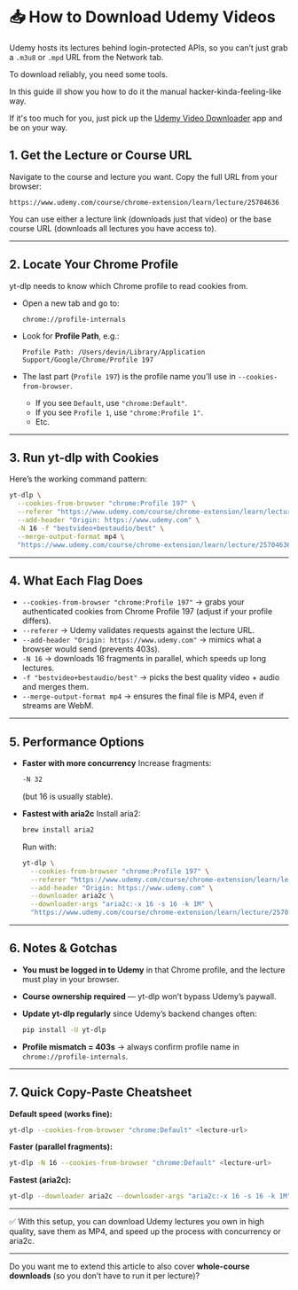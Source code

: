 # 📥 How to Download Udemy Videos

Udemy hosts its lectures behind login-protected APIs, so you can’t just grab a `.m3u8` or `.mpd` URL from the Network tab. 

To download reliably, you need some tools.

In this guide ill show you how to do it the manual hacker-kinda-feeling-like way.

If it's too much for you, just pick up the [Udemy Video Downloader](https://serp.ly/udemy-video-downloader) app and be on your way.


## 1. Get the Lecture or Course URL

Navigate to the course and lecture you want. Copy the full URL from your browser:

```
https://www.udemy.com/course/chrome-extension/learn/lecture/25704636
```

You can use either a lecture link (downloads just that video) or the base course URL (downloads all lectures you have access to).

---

## 2. Locate Your Chrome Profile

yt-dlp needs to know which Chrome profile to read cookies from.

* Open a new tab and go to:

  ```
  chrome://profile-internals
  ```

* Look for **Profile Path**, e.g.:

  ```
  Profile Path: /Users/devin/Library/Application Support/Google/Chrome/Profile 197
  ```

* The last part (`Profile 197`) is the profile name you’ll use in `--cookies-from-browser`.

  * If you see `Default`, use `"chrome:Default"`.
  * If you see `Profile 1`, use `"chrome:Profile 1"`.
  * Etc.

---

## 3. Run yt-dlp with Cookies

Here’s the working command pattern:

```bash
yt-dlp \
  --cookies-from-browser "chrome:Profile 197" \
  --referer "https://www.udemy.com/course/chrome-extension/learn/lecture/25704636" \
  --add-header "Origin: https://www.udemy.com" \
  -N 16 -f "bestvideo+bestaudio/best" \
  --merge-output-format mp4 \
  "https://www.udemy.com/course/chrome-extension/learn/lecture/25704636"
```

---

## 4. What Each Flag Does

* `--cookies-from-browser "chrome:Profile 197"` → grabs your authenticated cookies from Chrome Profile 197 (adjust if your profile differs).
* `--referer` → Udemy validates requests against the lecture URL.
* `--add-header "Origin: https://www.udemy.com"` → mimics what a browser would send (prevents 403s).
* `-N 16` → downloads 16 fragments in parallel, which speeds up long lectures.
* `-f "bestvideo+bestaudio/best"` → picks the best quality video + audio and merges them.
* `--merge-output-format mp4` → ensures the final file is MP4, even if streams are WebM.

---

## 5. Performance Options

* **Faster with more concurrency**
  Increase fragments:

  ```bash
  -N 32
  ```

  (but 16 is usually stable).

* **Fastest with aria2c**
  Install aria2:

  ```bash
  brew install aria2
  ```

  Run with:

  ```bash
  yt-dlp \
    --cookies-from-browser "chrome:Profile 197" \
    --referer "https://www.udemy.com/course/chrome-extension/learn/lecture/25704636" \
    --add-header "Origin: https://www.udemy.com" \
    --downloader aria2c \
    --downloader-args "aria2c:-x 16 -s 16 -k 1M" \
    "https://www.udemy.com/course/chrome-extension/learn/lecture/25704636"
  ```

---

## 6. Notes & Gotchas

* **You must be logged in to Udemy** in that Chrome profile, and the lecture must play in your browser.
* **Course ownership required** — yt-dlp won’t bypass Udemy’s paywall.
* **Update yt-dlp regularly** since Udemy’s backend changes often:

  ```bash
  pip install -U yt-dlp
  ```
* **Profile mismatch = 403s** → always confirm profile name in `chrome://profile-internals`.

---

## 7. Quick Copy-Paste Cheatsheet

**Default speed (works fine):**

```bash
yt-dlp --cookies-from-browser "chrome:Default" <lecture-url>
```

**Faster (parallel fragments):**

```bash
yt-dlp -N 16 --cookies-from-browser "chrome:Default" <lecture-url>
```

**Fastest (aria2c):**

```bash
yt-dlp --downloader aria2c --downloader-args "aria2c:-x 16 -s 16 -k 1M" --cookies-from-browser "chrome:Default" <lecture-url>
```

---

✅ With this setup, you can download Udemy lectures you own in high quality, save them as MP4, and speed up the process with concurrency or aria2c.

---

Do you want me to extend this article to also cover **whole-course downloads** (so you don’t have to run it per lecture)?
